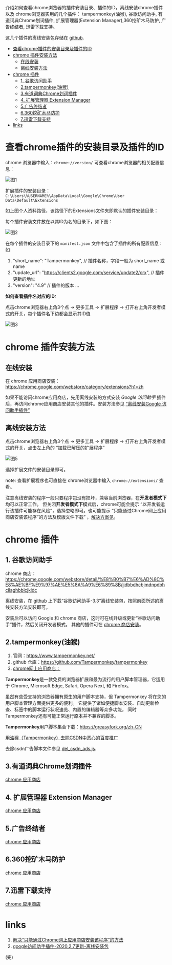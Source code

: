 
介绍如何查看chrome浏览器的插件安装目录、插件的ID，离线安装chrome插件 以及 chrome浏览器实用的几个插件： tampermonkey(油猴), 谷歌访问助手,  有道词典Chrome划词插件, 扩展管理器(Extension Manager),360挖矿木马防护, 广告终结者, 迅雷下载支持。

这几个插件的离线安装包存储在 [github](https://github.com/juejian/chrome_extensions).

<!-- more -->

* [查看chrome插件的安装目录及插件的ID](#查看chrome插件的安装目录及插件的id)
* [chrome 插件安装方法](#chrome-插件安装方法)
	* [在线安装](#在线安装)
	* [离线安装方法](#离线安装方法)
* [chrome 插件](#chrome-插件)
	* [1. 谷歌访问助手](#1-谷歌访问助手)
	* [2.tampermonkey(油猴)](#2tampermonkey油猴)
	* [3.有道词典Chrome划词插件](#3有道词典chrome划词插件)
	* [4. 扩展管理器 Extension Manager](#4-扩展管理器-extension-manager)
	* [5.广告终结者](#5广告终结者)
	* [6.360挖矿木马防护](#6360挖矿木马防护)
	* [7.迅雷下载支持](#7迅雷下载支持)
* [links](#links)


# 查看chrome插件的安装目录及插件的ID

chrome 浏览器中输入：`chrome://version/` 可查看chrome浏览器的相关配置信息：

![图1](https://cdn.jsdelivr.net/gh/juejian/blogimgs@master/imgs/49e352c41a04bea71283581c13be5fbb.png)

扩展插件的安装目录：`C:\Users\%USERNAME%\AppData\Local\Google\Chrome\User Data\Default\Extensions`

如上图个人资料路径，该路径下的Extensions文件夹即默认的插件安装目录：

每个插件安装文件放在以其ID为名的目录下，如下图：

![图2](https://cdn.jsdelivr.net/gh/juejian/blogimgs@master/imgs/bdb587158e577aabed3ac154d80f5df7.png)

在每个插件的安装目录下的 `manifest.json` 文件中包含了插件的所有配置信息：如 

1. "short\_name": "Tampermonkey", // 插件名称，字段一般为 short\_name 或 name
2. "update_url": "https://clients2.google.com/service/update2/crx", // 插件更新的地址
3. "version": "4.9" // 插件的版本
...

**如何查看插件名对应的ID:**

点击chrome浏览器右上角3个点 ->  更多工具 -> 扩展程序 -> 打开右上角开发者模式的开关，每个插件名下边都会显示其ID值

![图3](https://cdn.jsdelivr.net/gh/juejian/blogimgs@master/imgs/25d422419471e47b2783f87082ef3d75.png)

# chrome 插件安装方法

## 在线安装

在 chrome 应用商店安装：<https://chrome.google.com/webstore/category/extensions?h1=zh>

如果不能访问chrome应用商店，先用离线安装的方式安装 *Google 访问助手* 插件后，再访问chrome应用商店安装其他的插件。安装方法参见 [“离线安装Google 访问助手插件”](#offline_install_google_plugin)

## 离线安装方法

点击chrome浏览器右上角3个点 ->  更多工具 -> 扩展程序 -> 打开右上角开发者模式的开关，点击左上角的 “加载已解压的扩展程序” 

![图5](https://cdn.jsdelivr.net/gh/juejian/blogimgs@master/imgs/186d20e461f1892c9e1a40da2c406891.png)

选择扩展文件的安装目录即可。

note: 查看扩展程序也可直接在 chrome浏览器中输入 `chrome://extensions/` 查看。

注意离线安装的程序一般只要程序包没有损坏，兼容当前浏览器，在**开发者模式下**均可以正常工作。
但关闭**开发者模式下**模式后，chrome可能会提示 “以开发者运行该插件可能存在风险”，选择忽略即可。也可能提示 “只能通过Chrome网上应用商店安装该程序”的方法及模版文件下载” ，[解决方案见](https://chromecj.com/utilities/2015-04/423.html)。

# chrome 插件

## 1. 谷歌访问助手
<a id="offline_install_google_plugin"></a>

chrome 商店：<https://chrome.google.com/webstore/detail/%E8%B0%B7%E6%AD%8C%E8%AE%BF%E9%97%AE%E5%8A%A9%E6%89%8B/jjdbbdhcbjmdnpdbhcilaghbbicjkldc>

离线安装，在 [github](https://github.com/juejian/chrome_extensions/blob/master/谷歌访问助手-3.3.rar) 上下载“谷歌访问助手-3.3”离线安装包，按照前面所述的离线安装方法安装即可。

安装后可以访问 Google 和 chrome 商店，这时可在线升级或更新“谷歌访问助手”插件，然后关闭开发者模式。
其他的插件可在 [chrome 商店安装](https://chrome.google.com/webstore/category/extensions?h1=zh)。

## 2.tampermonkey(油猴)

1. 官网：<https://www.tampermonkey.net/>
2. github 仓库：<https://github.com/Tampermonkey/tampermonkey>
3. [chrome网上应用商店：](https://chrome.google.com/webstore/detail/tampermonkey/dhdgffkkebhmkfjojejmpbldmpobfkfo)

**Tampermonkey**是一款免费的浏览器扩展和最为流行的用户脚本管理器，它适用于 Chrome, Microsoft Edge, Safari, Opera Next, 和 Firefox。

虽然有些受支持的浏览器拥有原生的用户脚本支持，但 Tampermonkey 将在您的用户脚本管理方面提供更多的便利。 它提供了诸如便捷脚本安装、自动更新检查、标签中的脚本运行状况速览、内置的编辑器等众多功能， 同时Tampermonkey还有可能正常运行原本并不兼容的脚本。

**Tampermonkey**用户脚本集合下载：<https://greasyfork.org/zh-CN>

[用油猴（Tampermonkey）去除CSDN中恶心的百度推广](https://blog.csdn.net/Logicr/article/details/80470994)

去除csdn广告脚本文件参见 [del_csdn_ads.js](./del_csdn_ads.js).


## 3.有道词典Chrome划词插件

[chrome 应用商店](https://chrome.google.com/webstore/detail/%E6%9C%89%E9%81%93%E8%AF%8D%E5%85%B8chrome%E5%88%92%E8%AF%8D%E6%8F%92%E4%BB%B6/eopjamdnofihpioajgfdikhhbobonhbb)

## 4. 扩展管理器 Extension Manager

[chrome 应用商店](https://chrome.google.com/webstore/detail/extension-manager/gjldcdngmdknpinoemndlidpcabkggco)

## 5.广告终结者

[chrome 应用商店](https://chrome.google.com/webstore/detail/%E5%B9%BF%E5%91%8A%E7%BB%88%E7%BB%93%E8%80%85/fpdnjdlbdmifoocedhkighhlbchbiikl)

## 6.360挖矿木马防护

[chrome 应用商店](https://chrome.google.com/webstore/detail/360%E6%8C%96%E7%9F%BF%E6%9C%A8%E9%A9%AC%E9%98%B2%E6%8A%A4/njglpbdnloemgofdnjicbkbghfdacjof)

## 7.迅雷下载支持

[chrome 应用商店](https://chrome.google.com/webstore/detail/%E8%BF%85%E9%9B%B7%E4%B8%8B%E8%BD%BD%E6%94%AF%E6%8C%81/ncennffkjdiamlpmcbajkmaiiiddgioo)

# links

1. [解决“只能通过Chrome网上应用商店安装该程序”的方法](https://chromecj.com/utilities/2015-04/423.html)
2. [google访问助手插件-2020.2.7更新-离线安装包](https://github.com/juejian/chrome_extensions/blob/master/谷歌访问助手-3.3.rar)


(完)
